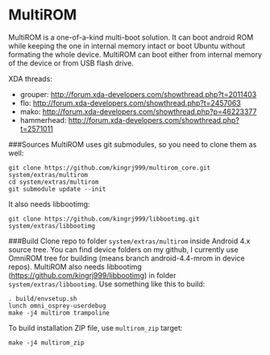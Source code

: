 # MultiROM
MultiROM is a one-of-a-kind multi-boot solution. It can boot android ROM while
keeping the one in internal memory intact or boot Ubuntu without formating
the whole device. MultiROM can boot either from internal memory of the device
or from USB flash drive.

XDA threads:
* grouper: http://forum.xda-developers.com/showthread.php?t=2011403
* flo: http://forum.xda-developers.com/showthread.php?t=2457063
* mako: http://forum.xda-developers.com/showthread.php?p=46223377
* hammerhead: http://forum.xda-developers.com/showthread.php?t=2571011

###Sources
MultiROM uses git submodules, so you need to clone them as well:

    git clone https://github.com/kingrj999/multirom_core.git system/extras/multirom
    cd system/extras/multirom
    git submodule update --init

It also needs libbootimg:

    git clone https://github.com/kingrj999/libbootimg.git system/extras/libbootimg

###Build
Clone repo to folder `system/extras/multirom` inside Android 4.x source tree.
You can find device folders on my github, I currently use OmniROM tree for
building (means branch android-4.4-mrom in device repos).
MultiROM also needs libbootimg (https://github.com/kingrj999/libbootimg)
in folder `system/extras/libbootimg`. Use something like this to build:

    . build/envsetup.sh
    lunch omni_osprey-userdebug
    make -j4 multirom trampoline

To build installation ZIP file, use `multirom_zip` target:

    make -j4 multirom_zip
